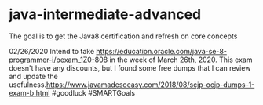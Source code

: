 # java-intermediate-advanced
The goal is to get the Java8 certification and refresh on core concepts

02/26/2020
Intend to take https://education.oracle.com/java-se-8-programmer-i/pexam_1Z0-808 in the week of March 26th, 2020.
This exam doesn't have any discounts, but I found some free dumps that I can review and update the usefulness.https://www.javamadesoeasy.com/2018/08/scjp-ocjp-dumps-1-exam-b.html
#goodluck #SMARTGoals
